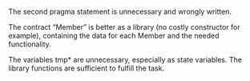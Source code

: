 The second pragma statement is unnecessary and wrongly written.

The contract “Member” is better as a library (no costly constructor for example), containing the data for each Member and the needed functionality. 

The variables tmp* are unnecessary, еspecially as state variables. The library functions are sufficient to fulfill the task.

